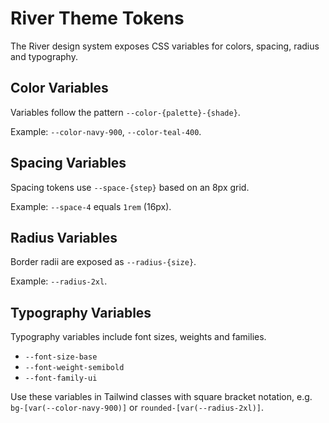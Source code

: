 # River Theme Tokens

The River design system exposes CSS variables for colors, spacing, radius and typography.

## Color Variables
Variables follow the pattern `--color-{palette}-{shade}`.

Example: `--color-navy-900`, `--color-teal-400`.

## Spacing Variables
Spacing tokens use `--space-{step}` based on an 8px grid.

Example: `--space-4` equals `1rem` (16px).

## Radius Variables
Border radii are exposed as `--radius-{size}`.

Example: `--radius-2xl`.

## Typography Variables
Typography variables include font sizes, weights and families.

* `--font-size-base`
* `--font-weight-semibold`
* `--font-family-ui`

Use these variables in Tailwind classes with square bracket notation, e.g. `bg-[var(--color-navy-900)]` or `rounded-[var(--radius-2xl)]`.
